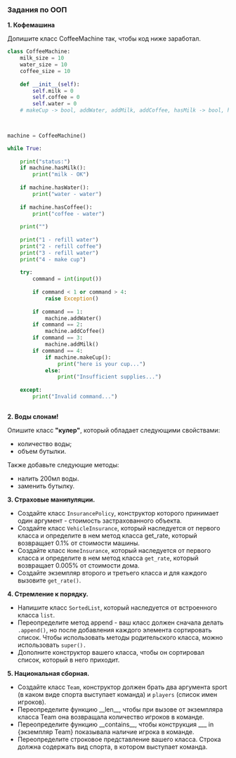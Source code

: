 ### Задания по ООП


**1. Кофемашина**

Допишите класс CoffeeMachine так, чтобы код ниже заработал.


```python
class CoffeeMachine:
    milk_size = 10
    water_size = 10
    coffee_size = 10
    
    def __init__(self):
        self.milk = 0
        self.coffee = 0
        self.water = 0
    # makeCup -> bool, addWater, addMilk, addCoffee, hasMilk -> bool, hasWater -> bool, hasCoffee -> ok


    
machine = CoffeeMachine()

while True:
    
    print("status:")
    if machine.hasMilk():
        print("milk - OK")
        
    if machine.hasWater():
        print("water - water")
        
    if machine.hasCoffee():
        print("coffee - water")
        
    print("")
    
    print("1 - refill water")
    print("2 - refill coffee")
    print("3 - refill water")
    print("4 - make cup")
    
    try:
        command = int(input())
        
        if command < 1 or command > 4:
            raise Exception()
        
        if command == 1:
            machine.addWater()
        if command == 2:
            machine.addCoffee()
        if command == 3:
            machine.addMilk()
        if command == 4:
            if machine.makeCup():
                print("here is your cup...")
            else:
                print("Insufficient supplies...")
        
    except:
        print("Invalid command...")
        
```

**2. Воды слонам!**


Опишите класс **"кулер"**, который обладает следующими свойствами: 
* количество воды;
* объем бутылки.

Также добавьте следующие методы:
* налить 200мл воды.
* заменить бутылку.


**3. Страховые манипуляции.**


* Создайте класс `InsurancePolicy`, конструктор которого принимает один аргумент - стоимость застрахованного объекта.
* Создайте класс `VehicleInsurance`, который наследуется от первого класса и определите в нем метод класса get_rate, который возвращает 0.1% от стоимости машины.
* Создайте класс `HomeInsurance`, который наследуется от первого класса и определите в нем метод класса `get_rate`, который возвращает 0.005% от стоимости дома.
* Создайте экземпляр второго и третьего класса и для каждого вызовите `get_rate()`.

**4. Стремление к порядку.**

* Напишите класс `SortedList`, который наследуется от встроенного класса `list`.
* Переопределите метод append - ваш класс должен сначала делать `.append()`, но после добавления каждого элемента сортировать список. Чтобы использовать методы родительского класса, можно использовать `super().`
* Дополните конструктор вашего класса, чтобы он сортировал список, который в него приходит.

**5. Национальная сборная.**

* Создайте класс `Team`, конструктор должен брать два аргумента sport (в каком виде спорта выступает команда) и `players` (список имен игроков).
* Переопределите функцию \_\_len\_\_, чтобы при вызове от экземпляра класса Team она возвращала количество игроков в команде.
* Переопределите функцию \_\_contains\_\_, чтобы конструкция \_\_\_ in {экземпляр Team} показывала наличие игрока в команде.
* Переопределите строковое представление вашего класса. Строка должна содержать вид спорта, в котором выступает команда.